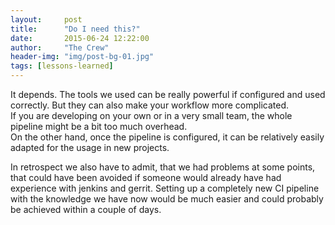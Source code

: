 ```yaml
---
layout:     post
title:      "Do I need this?"
date:       2015-06-24 12:22:00
author:     "The Crew"
header-img: "img/post-bg-01.jpg"
tags: [lessons-learned]
---
```


It depends. The tools we used can be really powerful if configured and used correctly. But they can also make your workflow more complicated. <br>
If you are developing on your own or in a very small team, the whole pipeline might be a bit too much overhead.<br>
On the other hand, once the pipeline is configured, it can be relatively  easily adapted for the usage in new projects. <br>

In retrospect we also have to admit, that we had problems at some points, that could have been avoided if someone would already have had experience with jenkins and gerrit. Setting up a completely new CI pipeline with the knowledge we have now would be much easier and could probably be achieved within a couple of days.